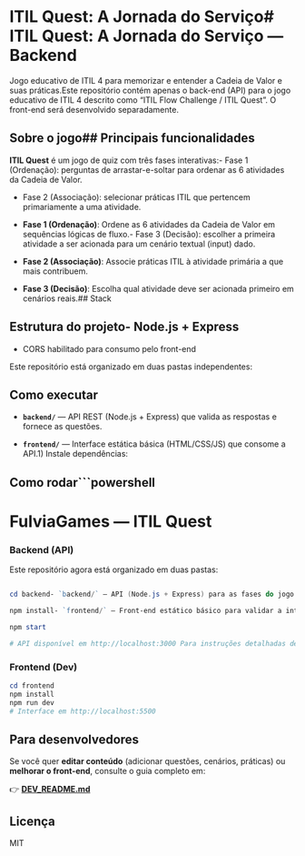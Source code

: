 # ITIL Quest: A Jornada do Serviço# ITIL Quest: A Jornada do Serviço — Backend



Jogo educativo de ITIL 4 para memorizar e entender a Cadeia de Valor e suas práticas.Este repositório contém apenas o back-end (API) para o jogo educativo de ITIL 4 descrito como “ITIL Flow Challenge / ITIL Quest”. O front-end será desenvolvido separadamente.



## Sobre o jogo## Principais funcionalidades



**ITIL Quest** é um jogo de quiz com três fases interativas:- Fase 1 (Ordenação): perguntas de arrastar-e-soltar para ordenar as 6 atividades da Cadeia de Valor.

- Fase 2 (Associação): selecionar práticas ITIL que pertencem primariamente a uma atividade.

- **Fase 1 (Ordenação)**: Ordene as 6 atividades da Cadeia de Valor em sequências lógicas de fluxo.- Fase 3 (Decisão): escolher a primeira atividade a ser acionada para um cenário textual (input) dado.

- **Fase 2 (Associação)**: Associe práticas ITIL à atividade primária a que mais contribuem.

- **Fase 3 (Decisão)**: Escolha qual atividade deve ser acionada primeiro em cenários reais.## Stack



## Estrutura do projeto- Node.js + Express

- CORS habilitado para consumo pelo front-end

Este repositório está organizado em duas pastas independentes:

## Como executar

- **`backend/`** — API REST (Node.js + Express) que valida as respostas e fornece as questões.

- **`frontend/`** — Interface estática básica (HTML/CSS/JS) que consome a API.1) Instale dependências:



## Como rodar```powershell

# FulviaGames — ITIL Quest

### Backend (API)

Este repositório agora está organizado em duas pastas:

```powershell

cd backend- `backend/` — API (Node.js + Express) para as fases do jogo.

npm install- `frontend/` — Front-end estático básico para validar a integração com a API.

npm start

# API disponível em http://localhost:3000 Para instruções detalhadas de desenvolvimento (como editar front e back), consulte `DEV_README.md` na raiz do projeto.

```

### Frontend (Dev)

```powershell
cd frontend
npm install
npm run dev
# Interface em http://localhost:5500
```

## Para desenvolvedores

Se você quer **editar conteúdo** (adicionar questões, cenários, práticas) ou **melhorar o front-end**, consulte o guia completo em:

👉 **[DEV_README.md](./DEV_README.md)**

## Licença

MIT

